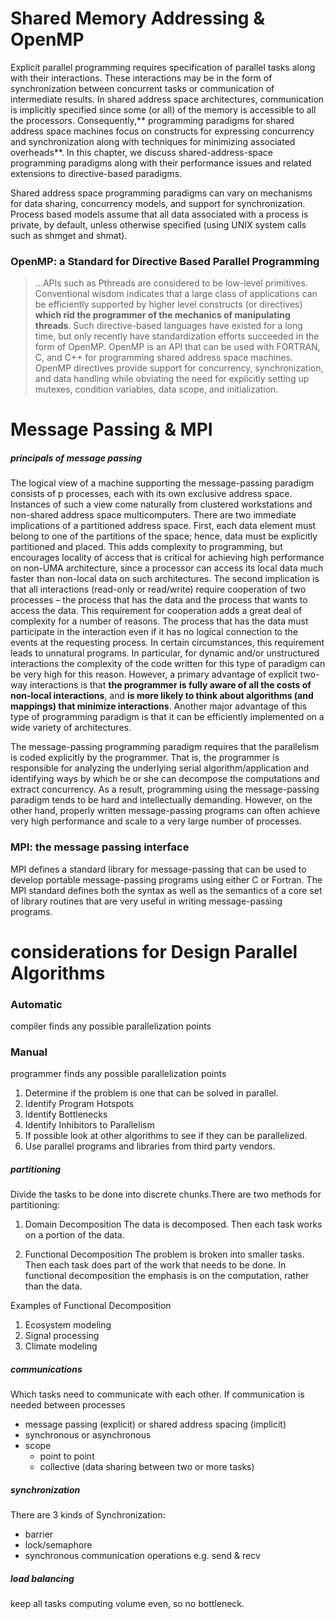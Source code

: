 # Shared Memory Addressing & OpenMP
Explicit parallel programming requires specification of parallel tasks along with their interactions. These interactions may be in the form of synchronization between concurrent tasks or communication of intermediate results. In shared address space architectures, communication is implicitly specified since some (or all) of the memory is accessible to all the processors. Consequently,** programming paradigms for shared address space machines focus on constructs for expressing concurrency and synchronization along with techniques for minimizing associated overheads**. In this chapter, we discuss shared-address-space programming paradigms along with their performance issues and related extensions to directive-based paradigms.

Shared address space programming paradigms can vary on mechanisms for data sharing, concurrency models, and support for synchronization. Process based models assume that all data associated with a process is private, by default, unless otherwise specified (using UNIX system calls such as shmget and shmat).

### OpenMP: a Standard for Directive Based Parallel Programming
> ...APIs such as Pthreads are considered to be low-level primitives. Conventional wisdom indicates that a large class of applications can be efficiently supported by higher level constructs (or directives) **which rid the programmer of the mechanics of manipulating threads**. Such directive-based languages have existed for a long time, but only recently have standardization efforts succeeded in the form of OpenMP. OpenMP is an API that can be used with FORTRAN, C, and C++ for programming shared address space machines. OpenMP directives provide support for concurrency, synchronization, and data handling while obviating the need for explicitly setting up mutexes, condition variables, data scope, and initialization.
# Message Passing & MPI
##### principals of message passing
The logical view of a machine supporting the message-passing paradigm consists of p processes, each with its own exclusive address space. Instances of such a view come naturally from clustered workstations and non-shared address space multicomputers. There are two immediate implications of a partitioned address space. First, each data element must belong to one of the partitions of the space; hence, data must be explicitly partitioned and placed. This adds complexity to programming, but encourages locality of access that is critical for achieving high performance on non-UMA architecture, since a processor can access its local data much faster than non-local data on such architectures. The second implication is that all interactions (read-only or read/write) require cooperation of two processes – the process that has the data
and the process that wants to access the data. This requirement for cooperation adds a great deal of complexity for a number of reasons. The process that has the data must participate in the interaction even if it has no logical connection to the events at the requesting process. In certain circumstances, this requirement leads to unnatural programs. In particular, for dynamic and/or unstructured interactions the complexity of the code written for this type of paradigm can be very high for this reason. However, a primary advantage of explicit two-way interactions is that **the programmer is fully aware of all the costs of non-local interactions**, and **is more likely to think about algorithms (and mappings) that minimize interactions**. Another major advantage of this type of programming paradigm is that it can be efficiently implemented on a wide variety of architectures.

The message-passing programming paradigm requires that the parallelism is coded explicitly by the programmer. That is, the programmer is responsible for analyzing the underlying serial algorithm/application and identifying ways by which he or she can decompose the computations and extract concurrency. As a result, programming using the message-passing paradigm tends to be hard and intellectually demanding. However, on the other hand, properly written message-passing programs can often achieve very high performance and scale to a very large number of processes.

### MPI: the message passing interface
MPI defines a standard library for message-passing that can be used to develop portable message-passing programs using either C or Fortran. The MPI standard defines both the syntax as well as the semantics of a core set of library routines that are very useful in writing message-passing programs.

# considerations for Design Parallel Algorithms
### Automatic
compiler finds any possible parallelization points

### Manual
programmer finds any possible parallelization points
1. Determine if the problem is one that can be solved in parallel.
2. Identify Program Hotspots
3. Identify Bottlenecks
4. Identify Inhibitors to Parallelism
5. If possible look at other algorithms to see if they can be parallelized.
6. Use parallel programs and libraries from third party vendors.

##### partitioning
Divide the tasks to be done into discrete chunks.There are two methods for partitioning:
1. Domain Decomposition
The data is decomposed. Then each task works on a portion of the data.

2. Functional Decomposition
The problem is broken into smaller tasks. Then each task does part of the work that needs to be done. In functional decomposition the emphasis is on the computation, rather than the data.

Examples of Functional Decomposition
1. Ecosystem modeling
2. Signal processing
3. Climate modeling

##### communications
Which tasks need to communicate with each other. If communication is needed between processes
- message passing (explicit) or shared address spacing (implicit)
- synchronous or asynchronous
- scope
	- point to point
	- collective (data sharing between two or more tasks)

##### synchronization
There are 3 kinds of Synchronization:
- barrier
- lock/semaphore
- synchronous communication operations e.g. send & recv

##### load balancing
keep all tasks computing volume even, so no bottleneck.
